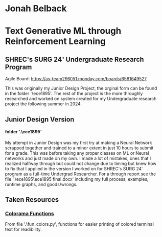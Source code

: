# Jonah Belback
# Text Generative ML through Reinforcement Learning
## SHREC's SURG 24' Undergraduate Research Program

Agile Board: https://as-team296051.monday.com/boards/6581649527

This was originally my Junior Design Project, the orginal form can be found in the folder '\ece1895'. The rest of the project is the more throughly researched and worked on system created for my Undergraduate research project the following summer in 2024.

## Junior Design Version
#### folder '.\ece1895'
My attempt in Junior Design was my first try at making a Neural Network scrapped together and trained to a minor extent in just 10 hours to submit for a grade. This was before taking any proper classes on ML or Neural networks and just made on my own.
I made a lot of mistakes, ones that I realized halfway through but could not change due to timing but knew how to fix that I applied in the version I worked on for SHREC's SURG 24' program as a full-time Undergrad Researcher.
For a through report see the file '.\ece1895\ece1895 final.docx' including my full process, examples, runtime graphs, and goods/wrongs.


## Taken Resources
### [Colorama Functions](https://www.geeksforgeeks.org/print-colors-python-terminal/)
From file '.\fun_colors.py', functions for easier printing of colored terminal text for readibility.
